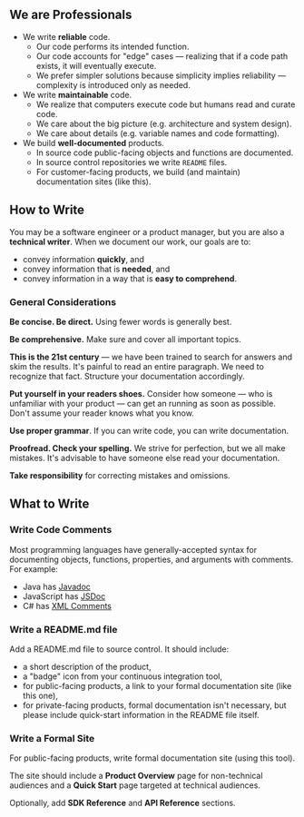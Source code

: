 ## We are Professionals

* We write **reliable** code.
  * Our code performs its intended function.
  * Our code accounts for "edge" cases — realizing that if a code path exists, it will eventually execute.
  * We prefer simpler solutions because simplicity implies reliability — complexity is introduced only as needed.
* We write **maintainable** code.
  * We realize that computers execute code but humans read and curate code.
  * We care about the big picture (e.g. architecture and system design).
  * We care about details (e.g. variable names and code formatting).
* We build **well-documented** products.
  * In source code public-facing objects and functions are documented.
  * In source control repositories we write ```README``` files.
  * For customer-facing products, we build (and maintain) documentation sites (like this).

## How to Write

You may be a software engineer or a product manager, but you are also a **technical writer**. When we document our work, our goals are to:

* convey information **quickly**, and
* convey information that is **needed**, and
* convey information in a way that is **easy to comprehend**.

### General Considerations

**Be concise. Be direct.** Using fewer words is generally best.

**Be comprehensive.** Make sure and cover all important topics.

**This is the 21st century** — we have been trained to search for answers and skim the results. It's painful to read an entire paragraph. We need to recognize that fact. Structure your documentation accordingly.

**Put yourself in your readers shoes.** Consider how someone — who is unfamiliar with your product — can get an running as soon as possible. Don't assume your reader knows what you know.

**Use proper grammar**. If you can write code, you can write documentation.

**Proofread. Check your spelling.** We strive for perfection, but we all make mistakes. It's advisable to have someone else read your documentation.

**Take responsibility** for correcting mistakes and omissions.

## What to Write

### Write Code Comments

Most programming languages have generally-accepted syntax for documenting objects, functions, properties, and arguments with comments. For example:

* Java has [Javadoc](https://en.wikipedia.org/wiki/Javadoc)
* JavaScript has [JSDoc](https://en.wikipedia.org/wiki/JSDoc)
* C# has [XML Comments](https://docs.microsoft.com/en-us/dotnet/csharp/codedoc)

### Write a README.md file

Add a README.md file to source control. It should include:

* a short description of the product,
* a "badge" icon from your continuous integration tool,
* for public-facing products, a link to your formal documentation site (like this one),
* for private-facing products, formal documentation isn't necessary, but please include quick-start information in the README file itself.

### Write a Formal Site

For public-facing products, write formal documentation site (using this tool).

The site should include a **Product Overview** page for non-technical audiences and a **Quick Start** page targeted at technical audiences.

Optionally, add **SDK Reference** and **API Reference** sections.
